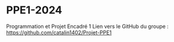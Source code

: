 # PPE1-2024
Programmation et Projet Encadré 1
Lien vers le GitHub du groupe : https://github.com/catalin1402/Projet-PPE1
